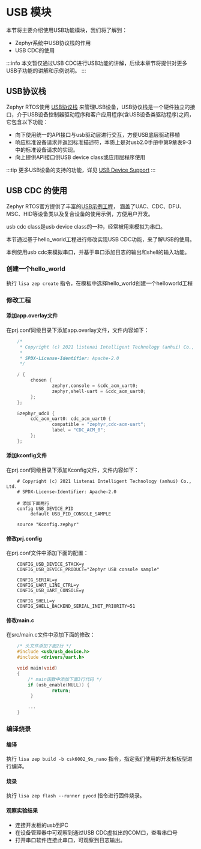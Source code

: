 # USB 模块

本节将主要介绍使用USB功能模块，我们将了解到：
- Zephyr系统中USB协议栈的作用
- USB CDC的使用

:::info 
本文暂仅通过USB CDC进行USB功能的讲解，后续本章节将提供对更多USB子功能的讲解和示例说明。
:::

## USB协议栈
Zephyr RTOS使用 [USB协议栈](https://docs.zephyrproject.org/latest/reference/usb/index.html) 来管理USB设备，USB协议栈是一个硬件独立的接口，介于USB设备控制器驱动程序和客户应用程序(含USB设备类驱动程序)之间，它包含以下功能：

-  向下使用统一的API接口与usb驱动层进行交互，方便USB底层驱动移植
-  响应标准设备请求并返回标准描述符，本质上是对usb2.0手册中第9章表9-3中的标准设备请求的实现。
-  向上提供API接口供USB device class或应用层程序使用

:::tip 
更多USB设备的支持的功能，详见 [USB Device Support](https://docs.zephyrproject.org/latest/reference/usb/index.html)
:::



## USB CDC 的使用

Zephyr RTOS官方提供了丰富的[USB示例工程](https://docs.zephyrproject.org/latest/samples/subsys/usb/usb.html)， 涵盖了UAC、CDC、DFU、MSC、HID等设备类以及复合设备的使用示例，方便用户开发。

usb cdc class是usb device class的一种，经常被用来模拟为串口。

本节通过基于hello_world工程进行修改实现USB CDC功能，来了解USB的使用。

本例使用usb cdc来模拟串口，并基于串口添加日志的输出和shell的输入功能。

### 创建一个hello_world
执行  ``lisa zep create`` 指令，在模板中选择hello_world创建一个helloworld工程

### 修改工程
#### 添加app.overlay文件
在prj.conf同级目录下添加app.overlay文件，文件内容如下：
```c
	/*
	 * Copyright (c) 2021 listenai Intelligent Technology (anhui) Co., Ltd.
	 *
	 * SPDX-License-Identifier: Apache-2.0
	 */

	/ {
		 chosen {
				 zephyr,console = &cdc_acm_uart0;
				 zephyr,shell-uart = &cdc_acm_uart0;
		 };
	};

	&zephyr_udc0 {
		 cdc_acm_uart0: cdc_acm_uart0 {
				 compatible = "zephyr,cdc-acm-uart";
				 label = "CDC_ACM_0";
		 };
	};
```
#### 添加kconfig文件
在prj.conf同级目录下添加Kconfig文件，文件内容如下：
```shell
	# Copyright (c) 2021 listenai Intelligent Technology (anhui) Co., Ltd.
	# SPDX-License-Identifier: Apache-2.0

	# 添加下面两行
	config USB_DEVICE_PID
		 default USB_PID_CONSOLE_SAMPLE

	source "Kconfig.zephyr"
```

#### 修改prj.config
在prj.conf文件中添加下面的配置：
```shell
	CONFIG_USB_DEVICE_STACK=y
	CONFIG_USB_DEVICE_PRODUCT="Zephyr USB console sample"

	CONFIG_SERIAL=y
	CONFIG_UART_LINE_CTRL=y
	CONFIG_USB_UART_CONSOLE=y

	CONFIG_SHELL=y
	CONFIG_SHELL_BACKEND_SERIAL_INIT_PRIORITY=51
```
#### 修改main.c
在src/main.c文件中添加下面的修改：
```c
	/* 头文件添加下面2行 */
	#include <usb/usb_device.h>
	#include <drivers/uart.h>

	void main(void)
	{
		/* main函数中添加下面3行代码 */
		if (usb_enable(NULL)) {
				 return;
		 }

		...
	}
```

### 编译烧录
#### 编译
执行 ``lisa zep build -b csk6002_9s_nano`` 指令，指定我们使用的开发板板型进行编译。

#### 烧录
执行 ``lisa zep flash --runner pyocd`` 指令进行固件烧录。

#### 观察实验结果
- 连接开发板的usb到PC
- 在设备管理器中可观察到通过USB CDC虚拟出的COM口，查看串口号
- 打开串口软件连接此串口，可观察到日志输出。

